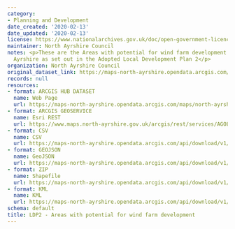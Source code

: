 ```yaml
---
category:
- Planning and Development
date_created: '2020-02-13'
date_updated: '2020-02-13'
license: https://www.nationalarchives.gov.uk/doc/open-government-licence/version/3/
maintainer: North Ayrshire Council
notes: <p>These are the Areas with potential for wind farm development within North
  Ayrshire as set out in the Adopted Local Development Plan 2</p>
organization: North Ayrshire Council
original_dataset_link: https://maps-north-ayrshire.opendata.arcgis.com/maps/north-ayrshire::ldp2-areas-with-potential-for-wind-farm-development
records: null
resources:
- format: ARCGIS HUB DATASET
  name: Web Page
  url: https://maps-north-ayrshire.opendata.arcgis.com/maps/north-ayrshire::ldp2-areas-with-potential-for-wind-farm-development
- format: ARCGIS GEOSERVICE
  name: Esri REST
  url: https://www.maps.north-ayrshire.gov.uk/arcgis/rest/services/AGOL/Open_Data_Portal4/MapServer/34
- format: CSV
  name: CSV
  url: https://maps-north-ayrshire.opendata.arcgis.com/api/download/v1/items/fdc2809589e744f48cf662fd0e620af8/csv?layers=34
- format: GEOJSON
  name: GeoJSON
  url: https://maps-north-ayrshire.opendata.arcgis.com/api/download/v1/items/fdc2809589e744f48cf662fd0e620af8/geojson?layers=34
- format: ZIP
  name: Shapefile
  url: https://maps-north-ayrshire.opendata.arcgis.com/api/download/v1/items/fdc2809589e744f48cf662fd0e620af8/shapefile?layers=34
- format: KML
  name: KML
  url: https://maps-north-ayrshire.opendata.arcgis.com/api/download/v1/items/fdc2809589e744f48cf662fd0e620af8/kml?layers=34
schema: default
title: LDP2 - Areas with potential for wind farm development
---
```

